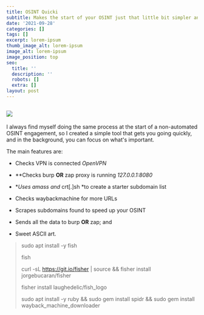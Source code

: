 ```yaml
---
title: OSINT Quicki
subtitle: Makes the start of your OSINT just that little bit simpler and safer
date: '2021-09-28'
categories: []
tags: []
excerpt: lorem-ipsum
thumb_image_alt: lorem-ipsum
image_alt: lorem-ipsum
image_position: top
seo:
  title: ''
  description: ''
  robots: []
  extra: []
layout: post
---
```

## ![](/images/main.png)

I always find myself doing the same process at the start of a non-automated OSINT engagement, so I created a simple tool that gets you going quickly, and in the background, you can focus on what's important.

The main features are:

*   Checks VPN is connected *OpenVPN*

*   \*\*Checks burp **OR** zap proxy is running *127.0.0.1:8080*

*   \**Uses amass and* crt\[.]sh \*to create a starter subdomain list

*   Checks waybackmachine for more URLs

*   Scrapes subdomains found to speed up your OSINT

*   Sends all the data to burp **OR** zap; and

*   Sweet ASCII art.

> sudo apt install -y fish
>
> fish
>
> curl -sL https://git.io/fisher | source && fisher install jorgebucaran/fisher
>
> fisher install laughedelic/fish_logo
>
> sudo apt install -y ruby && sudo gem install spidr && sudo gem install wayback_machine_downloader
